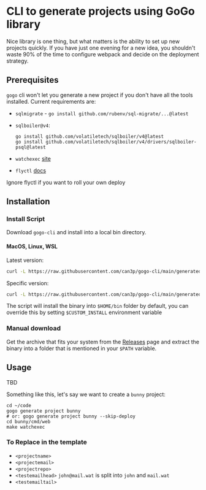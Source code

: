 # CLI to generate projects using GoGo library

Nice library is one thing, but what matters is the ability to set up new
projects quickly. If you have just one evening for a new idea, you shouldn't
waste 90% of the time to configure webpack and decide on the deployment
strategy.


## Prerequisites

`gogo` cli won't let you generate a new project if you don't have all the tools
installed. Current requirements are:

- `sqlmigrate` - `go install github.com/rubenv/sql-migrate/...@latest`
- `sqlboiler@v4`:

  ```
  go install github.com/volatiletech/sqlboiler/v4@latest
  go install github.com/volatiletech/sqlboiler/v4/drivers/sqlboiler-psql@latest
  ```

- `watchexec` [site](https://github.com/watchexec/watchexec)
- `flyctl` [docs](https://fly.io/docs/hands-on/install-flyctl/)

Ignore flyctl if you want to roll your own deploy

## Installation

### Install Script

Download `gogo-cli` and install into a local bin directory.

#### MacOS, Linux, WSL

Latest version:

```bash
curl -L https://raw.githubusercontent.com/can3p/gogo-cli/main/generated/install.sh | sh
```

Specific version:

```bash
curl -L https://raw.githubusercontent.com/can3p/gogo-cli/main/generated/install.sh | sh -s 0.0.4
```

The script will install the binary into `$HOME/bin` folder by default, you can override this by setting
`$CUSTOM_INSTALL` environment variable

### Manual download

Get the archive that fits your system from the [Releases](https://github.com/can3p/gogo-cli/releases) page and
extract the binary into a folder that is mentioned in your `$PATH` variable.

## Usage

TBD

Something like this, let's say we want to create a `bunny` project:

```
cd ~/code
gogo generate project bunny
# or: gogo generate project bunny --skip-deploy
cd bunny/cmd/web
make watchexec
```

### To Replace in the template

* `<projectname>`
* `<projectemail>`
* `<projectrepo>`
* `<testemailhead>` `john@mail.wat` is split into `john` and `mail.wat`
* `<testemailtail>`
